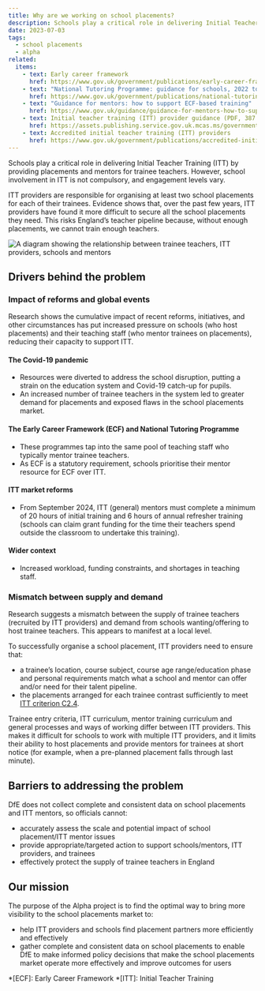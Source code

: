 ```yaml
---
title: Why are we working on school placements?
description: Schools play a critical role in delivering Initial Teacher Training (ITT) by providing placements and mentors for trainee teachers, but engagement levels vary
date: 2023-07-03
tags:
  - school placements
  - alpha
related:
  items:
    - text: Early career framework
      href: https://www.gov.uk/government/publications/early-career-framework
    - text: "National Tutoring Programme: guidance for schools, 2022 to 2023"
      href: https://www.gov.uk/government/publications/national-tutoring-programme-guidance-for-schools-2022-to-2023/national-tutoring-programme-guidance-for-schools-2022-to-2023
    - text: "Guidance for mentors: how to support ECF-based training"
      href: https://www.gov.uk/guidance/guidance-for-mentors-how-to-support-ecf-based-training
    - text: Initial teacher training (ITT) provider guidance (PDF, 387 KB, 42 pages)
      href: https://assets.publishing.service.gov.uk.mcas.ms/government/uploads/system/uploads/attachment_data/file/1119026/ITT_Provider_Guidance_Stage_2.pdf
    - text: Accredited initial teacher training (ITT) providers
      href: https://www.gov.uk/government/publications/accredited-initial-teacher-training-itt-providers
---
```


Schools play a critical role in delivering Initial Teacher Training (ITT) by providing placements and mentors for trainee teachers. However, school involvement in ITT is not compulsory, and engagement levels vary.

ITT providers are responsible for organising at least two school placements for each of their trainees. Evidence shows that, over the past few years, ITT providers have found it more difficult to secure all the school placements they need. This risks England’s teacher pipeline because, without enough placements, we cannot train enough teachers.

![A diagram showing the relationship between trainee teachers, ITT providers, schools and mentors](relationship-trainee-provider-school-mentor.png 'The relationship between trainee teachers, ITT providers, schools and mentors')

## Drivers behind the problem

### Impact of reforms and global events

Research shows the cumulative impact of recent reforms, initiatives, and other circumstances has put increased pressure on schools (who host placements) and their teaching staff (who mentor trainees on placements), reducing their capacity to support ITT.

#### The Covid-19 pandemic

- Resources were diverted to address the school disruption, putting a strain on the education system and Covid-19 catch-up for pupils.
- An increased number of trainee teachers in the system led to greater demand for placements and exposed flaws in the school placements market.

#### The Early Career Framework (ECF) and National Tutoring Programme

- These programmes tap into the same pool of teaching staff who typically mentor trainee teachers.
- As ECF is a statutory requirement, schools prioritise their mentor resource for ECF over ITT.

#### ITT market reforms

- From September 2024, ITT (general) mentors must complete a minimum of 20 hours of initial training and 6 hours of annual refresher training (schools can claim grant funding for the time their teachers spend outside the classroom to undertake this training).

#### Wider context

- Increased workload, funding constraints, and shortages in teaching staff.

### Mismatch between supply and demand

Research suggests a mismatch between the supply of trainee teachers (recruited by ITT providers) and demand from schools wanting/offering to host trainee teachers. This appears to manifest at a local level.

To successfully organise a school placement, ITT providers need to ensure that:

- a trainee’s location, course subject, course age range/education phase and personal requirements match what a school and mentor can offer and/or need for their talent pipeline.
- the placements arranged for each trainee contrast sufficiently to meet [ITT criterion C2.4](https://assets.publishing.service.gov.uk.mcas.ms/government/uploads/system/uploads/attachment_data/file/1181568/Initial_teacher_training_criteria_and_supporting_advice_2024_to_2025.pdf?McasCtx=4&McasTsid=20892).

Trainee entry criteria, ITT curriculum, mentor training curriculum and general processes and ways of working differ between ITT providers. This makes it difficult for schools to work with multiple ITT providers, and it limits their ability to host placements and provide mentors for trainees at short notice (for example, when a pre-planned placement falls through last minute).

## Barriers to addressing the problem

DfE does not collect complete and consistent data on school placements and ITT mentors, so officials cannot:

- accurately assess the scale and potential impact of school placement/ITT mentor issues
- provide appropriate/targeted action to support schools/mentors, ITT providers, and trainees
- effectively protect the supply of trainee teachers in England

## Our mission

The purpose of the Alpha project is to find the optimal way to bring more visibility to the school placements market to:

- help ITT providers and schools find placement partners more efficiently and effectively
- gather complete and consistent data on school placements to enable DfE to make informed policy decisions that make the school placements market operate more effectively and improve outcomes for users

*[ECF]: Early Career Framework
*[ITT]: Initial Teacher Training
